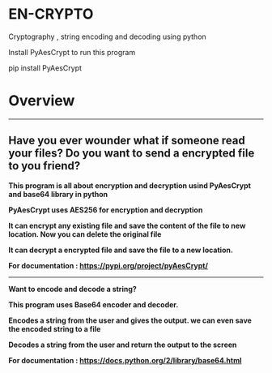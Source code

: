 # EN-CRYPTO
Cryptography , string encoding and decoding using python

Install PyAesCrypt to run this program

pip install PyAesCrypt 

# Overview
-----------------------------------------------------------------------------------------------------
<b>Have you ever wounder what if someone read your files?<b>
<b>Do you want to send a encrypted file to you friend?<b>
----------------------------------------------------------------------------------------------------- 
This program is all about encryption and decryption usind PyAesCrypt and base64 library in python
  
PyAesCrypt uses AES256 for encryption and decryption
  
It can encrypt any existing file and save the content of the file to new location.
Now you can delete the original file
  
It can decrypt a encrypted file and save the file to a new location.
  
For documentation : https://pypi.org/project/pyAesCrypt/

------------------------------------------------------------------------------------------------------
<b> Want to encode and decode a string?<b>

This program uses Base64 encoder and decoder.

Encodes a string from the user and gives the output. we can even save the encoded string to a file
  
Decodes a string from the user and return the output to the screen
  
For documentation : https://docs.python.org/2/library/base64.html
  
  
  
